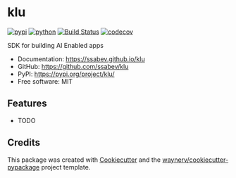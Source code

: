 # klu


[![pypi](https://img.shields.io/pypi/v/klu.svg)](https://pypi.org/project/klu/)
[![python](https://img.shields.io/pypi/pyversions/klu.svg)](https://pypi.org/project/klu/)
[![Build Status](https://github.com/ssabev/klu/actions/workflows/dev.yml/badge.svg)](https://github.com/ssabev/klu/actions/workflows/dev.yml)
[![codecov](https://codecov.io/gh/ssabev/klu/branch/main/graphs/badge.svg)](https://codecov.io/github/ssabev/klu)



SDK for building AI Enabled apps


* Documentation: <https://ssabev.github.io/klu>
* GitHub: <https://github.com/ssabev/klu>
* PyPI: <https://pypi.org/project/klu/>
* Free software: MIT


## Features

* TODO

## Credits

This package was created with [Cookiecutter](https://github.com/audreyr/cookiecutter) and the [waynerv/cookiecutter-pypackage](https://github.com/waynerv/cookiecutter-pypackage) project template.
